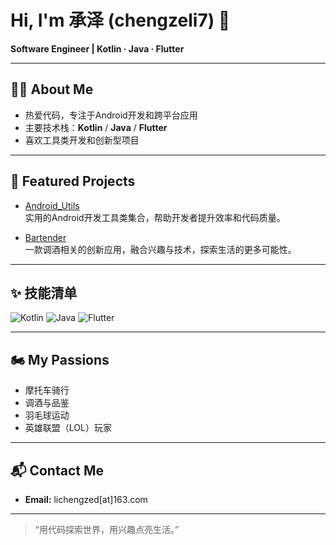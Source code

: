 # Hi, I'm 承泽 (chengzeli7) 👋

**Software Engineer | Kotlin · Java · Flutter**

---

## 👨‍💻 About Me

- 热爱代码，专注于Android开发和跨平台应用
- 主要技术栈：**Kotlin** / **Java** / **Flutter**
- 喜欢工具类开发和创新型项目

---

## 🚀 Featured Projects

- [Android_Utils](https://github.com/chengzeli7/Android_Utils)  
  实用的Android开发工具类集合，帮助开发者提升效率和代码质量。

- [Bartender](https://github.com/chengzeli7/Bartender)  
  一款调酒相关的创新应用，融合兴趣与技术，探索生活的更多可能性。

---

## ✨ 技能清单

![Kotlin](https://img.shields.io/badge/Kotlin-%230095D5.svg?style=flat&logo=kotlin&logoColor=white)
![Java](https://img.shields.io/badge/Java-%23ED8B00.svg?style=flat&logo=java&logoColor=white)
![Flutter](https://img.shields.io/badge/Flutter-%2302569B.svg?style=flat&logo=flutter&logoColor=white)

---

## 🏍️ My Passions

- 摩托车骑行
- 调酒与品鉴
- 羽毛球运动
- 英雄联盟（LOL）玩家

---

## 📬 Contact Me

- **Email:** lichengzed[at]163.com

---

> “用代码探索世界，用兴趣点亮生活。”
